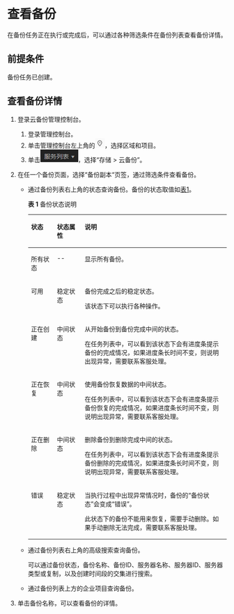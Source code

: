 # 查看备份<a name="cbr_03_0013"></a>

在备份任务正在执行或完成后，可以通过各种筛选条件在备份列表查看备份详情。

## 前提条件<a name="section451227271115"></a>

备份任务已创建。

## 查看备份详情<a name="section176932024121119"></a>

1.  登录云备份管理控制台。
    1.  登录管理控制台。
    2.  单击管理控制台左上角的![](figures/icon-region.png)，选择区域和项目。
    3.  单击![](figures/icon-list.png)，选择“存储 \> 云备份”。

2.  在任一个备份页面，选择“备份副本“页签，通过筛选条件查看备份。

    -   通过备份列表右上角的状态查询备份。备份的状态取值如[表1](#table1620911271918)。

        **表 1**  备份状态说明

        <a name="table1620911271918"></a>
        <table><thead align="left"><tr id="row172094201915"><th class="cellrowborder" valign="top" width="13%" id="mcps1.2.4.1.1"><p id="p22091261915"><a name="p22091261915"></a><a name="p22091261915"></a>状态</p>
        </th>
        <th class="cellrowborder" valign="top" width="14.000000000000002%" id="mcps1.2.4.1.2"><p id="p1220917214199"><a name="p1220917214199"></a><a name="p1220917214199"></a>状态属性</p>
        </th>
        <th class="cellrowborder" valign="top" width="73%" id="mcps1.2.4.1.3"><p id="p122092022194"><a name="p122092022194"></a><a name="p122092022194"></a>说明</p>
        </th>
        </tr>
        </thead>
        <tbody><tr id="row1520918214196"><td class="cellrowborder" valign="top" width="13%" headers="mcps1.2.4.1.1 "><p id="p13209822190"><a name="p13209822190"></a><a name="p13209822190"></a>所有状态</p>
        </td>
        <td class="cellrowborder" valign="top" width="14.000000000000002%" headers="mcps1.2.4.1.2 "><p id="p10209227196"><a name="p10209227196"></a><a name="p10209227196"></a>--</p>
        </td>
        <td class="cellrowborder" valign="top" width="73%" headers="mcps1.2.4.1.3 "><p id="p520962181911"><a name="p520962181911"></a><a name="p520962181911"></a>显示所有备份。</p>
        </td>
        </tr>
        <tr id="row142091129194"><td class="cellrowborder" valign="top" width="13%" headers="mcps1.2.4.1.1 "><p id="p162093271911"><a name="p162093271911"></a><a name="p162093271911"></a>可用</p>
        </td>
        <td class="cellrowborder" valign="top" width="14.000000000000002%" headers="mcps1.2.4.1.2 "><p id="p3209425199"><a name="p3209425199"></a><a name="p3209425199"></a>稳定状态</p>
        </td>
        <td class="cellrowborder" valign="top" width="73%" headers="mcps1.2.4.1.3 "><p id="p132091210192"><a name="p132091210192"></a><a name="p132091210192"></a>备份完成之后的稳定状态。</p>
        <p id="p1020972101918"><a name="p1020972101918"></a><a name="p1020972101918"></a>该状态下可以执行各种操作。</p>
        </td>
        </tr>
        <tr id="row520992121916"><td class="cellrowborder" valign="top" width="13%" headers="mcps1.2.4.1.1 "><p id="p8209228195"><a name="p8209228195"></a><a name="p8209228195"></a>正在创建</p>
        </td>
        <td class="cellrowborder" valign="top" width="14.000000000000002%" headers="mcps1.2.4.1.2 "><p id="p102091217193"><a name="p102091217193"></a><a name="p102091217193"></a>中间状态</p>
        </td>
        <td class="cellrowborder" valign="top" width="73%" headers="mcps1.2.4.1.3 "><p id="p12209162191912"><a name="p12209162191912"></a><a name="p12209162191912"></a>从开始备份到备份完成中间的状态。</p>
        <p id="p9209128197"><a name="p9209128197"></a><a name="p9209128197"></a>在任务列表中，可以看到该状态下会有进度条提示备份的完成情况，如果进度条长时间不变，则说明出现异常，需要联系客服处理。</p>
        </td>
        </tr>
        <tr id="row11209112191910"><td class="cellrowborder" valign="top" width="13%" headers="mcps1.2.4.1.1 "><p id="p6209825191"><a name="p6209825191"></a><a name="p6209825191"></a>正在恢复</p>
        </td>
        <td class="cellrowborder" valign="top" width="14.000000000000002%" headers="mcps1.2.4.1.2 "><p id="p152094261912"><a name="p152094261912"></a><a name="p152094261912"></a>中间状态</p>
        </td>
        <td class="cellrowborder" valign="top" width="73%" headers="mcps1.2.4.1.3 "><p id="p220952161916"><a name="p220952161916"></a><a name="p220952161916"></a>使用备份恢复数据的中间状态。</p>
        <p id="p1220913221916"><a name="p1220913221916"></a><a name="p1220913221916"></a>在任务列表中，可以看到该状态下会有进度条提示备份恢复的完成情况，如果进度条长时间不变，则说明出现异常，需要联系客服处理。</p>
        </td>
        </tr>
        <tr id="row920982181918"><td class="cellrowborder" valign="top" width="13%" headers="mcps1.2.4.1.1 "><p id="p62098215193"><a name="p62098215193"></a><a name="p62098215193"></a>正在删除</p>
        </td>
        <td class="cellrowborder" valign="top" width="14.000000000000002%" headers="mcps1.2.4.1.2 "><p id="p182092215199"><a name="p182092215199"></a><a name="p182092215199"></a>中间状态</p>
        </td>
        <td class="cellrowborder" valign="top" width="73%" headers="mcps1.2.4.1.3 "><p id="p15209328195"><a name="p15209328195"></a><a name="p15209328195"></a>删除备份到删除完成中间的状态。</p>
        <p id="p1620972101914"><a name="p1620972101914"></a><a name="p1620972101914"></a>在任务列表中，可以看到该状态下会有进度条提示备份删除的完成情况，如果进度条长时间不变，则说明出现异常，需要联系客服处理。</p>
        </td>
        </tr>
        <tr id="row320917261911"><td class="cellrowborder" valign="top" width="13%" headers="mcps1.2.4.1.1 "><p id="p18209102151916"><a name="p18209102151916"></a><a name="p18209102151916"></a>错误</p>
        </td>
        <td class="cellrowborder" valign="top" width="14.000000000000002%" headers="mcps1.2.4.1.2 "><p id="p5209112191913"><a name="p5209112191913"></a><a name="p5209112191913"></a>稳定状态</p>
        </td>
        <td class="cellrowborder" valign="top" width="73%" headers="mcps1.2.4.1.3 "><p id="p6209328193"><a name="p6209328193"></a><a name="p6209328193"></a>当执行过程中出现异常情况时，备份的“备份状态”会变成“错误”。</p>
        <p id="p920992131910"><a name="p920992131910"></a><a name="p920992131910"></a>此状态下的备份不能用来恢复，需要手动删除。如果手动删除无法完成，需要联系客服处理。</p>
        </td>
        </tr>
        </tbody>
        </table>

    -   通过备份列表右上角的高级搜索查询备份。

        可以通过备份状态，备份名称、备份ID、服务器名称、服务器ID、服务器类型或复制，以及创建时间段的交集进行搜索。

    -   通过备份列表上方的企业项目查询备份。

3.  单击备份名称，可以查看备份的详情。

